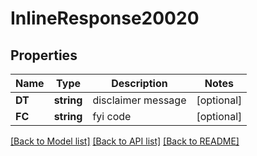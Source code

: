 # InlineResponse20020

## Properties

Name | Type | Description | Notes
------------ | ------------- | ------------- | -------------
**DT** | **string** | disclaimer message | [optional] 
**FC** | **string** | fyi code | [optional] 

[[Back to Model list]](../README.md#documentation-for-models) [[Back to API list]](../README.md#documentation-for-api-endpoints) [[Back to README]](../README.md)


